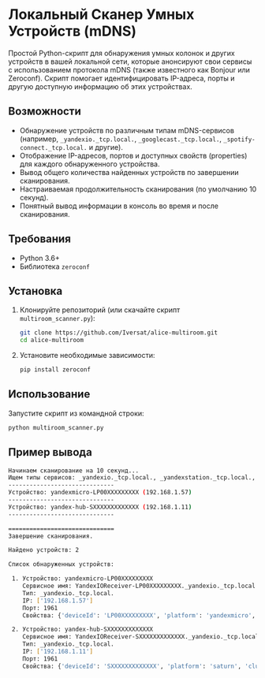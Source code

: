 # Локальный Сканер Умных Устройств (mDNS)

Простой Python-скрипт для обнаружения умных колонок и других устройств в вашей локальной сети, которые анонсируют свои сервисы с использованием протокола mDNS (также известного как Bonjour или Zeroconf). Скрипт помогает идентифицировать IP-адреса, порты и другую доступную информацию об этих устройствах.

## Возможности

* Обнаружение устройств по различным типам mDNS-сервисов (например, `_yandexio._tcp.local.`, `_googlecast._tcp.local.`, `_spotify-connect._tcp.local.` и другие).
* Отображение IP-адресов, портов и доступных свойств (properties) для каждого обнаруженного устройства.
* Вывод общего количества найденных устройств по завершении сканирования.
* Настраиваемая продолжительность сканирования (по умолчанию 10 секунд).
* Понятный вывод информации в консоль во время и после сканирования.

## Требования

* Python 3.6+
* Библиотека `zeroconf`

## Установка

1.  Клонируйте репозиторий (или скачайте скрипт `multiroom_scanner.py`):
    ```bash
    git clone https://github.com/Iversat/alice-multiroom.git
    cd alice-multiroom
    ```

2.  Установите необходимые зависимости:
    ```bash
    pip install zeroconf
    ```


## Использование

Запустите скрипт из командной строки:

```bash
python multiroom_scanner.py
 ```

## Пример вывода

 ```bash
Начинаем сканирование на 10 секунд...
Ищем типы сервисов: _yandexio._tcp.local., _yandexstation._tcp.local., _googlecast._tcp.local., _spotify-connect._tcp.local.
------------------------------
Устройство: yandexmicro-LP00XXXXXXXXX (192.168.1.57)
------------------------------
Устройство: yandex-hub-SXXXXXXXXXXXXX (192.168.1.11)
------------------------------

==============================
Завершение сканирования.

Найдено устройств: 2

Список обнаруженных устройств:

  1. Устройство: yandexmicro-LP00XXXXXXXXX
     Сервисное имя: YandexIOReceiver-LP00XXXXXXXXX._yandexio._tcp.local.
     Тип: _yandexio._tcp.local.
     IP: ['192.168.1.57']
     Порт: 1961
     Свойства: {'deviceId': 'LP00XXXXXXXXX', 'platform': 'yandexmicro', 'cluster': 'yes'}

  2. Устройство: yandex-hub-SXXXXXXXXXXXXX
     Сервисное имя: YandexIOReceiver-SXXXXXXXXXXXXX._yandexio._tcp.local.
     Тип: _yandexio._tcp.local.
     IP: ['192.168.1.11']
     Порт: 1961
     Свойства: {'deviceId': 'SXXXXXXXXXXXXX', 'platform': 'saturn', 'cluster': 'yes'}
 ```
